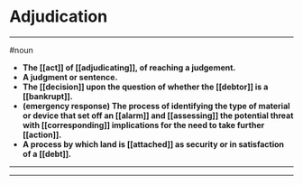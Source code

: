 # Adjudication
---
#noun
- **The [[act]] of [[adjudicating]], of reaching a judgement.**
- **A judgment or sentence.**
- **The [[decision]] upon the question of whether the [[debtor]] is a [[bankrupt]].**
- **(emergency response) The process of identifying the type of material or device that set off an [[alarm]] and [[assessing]] the potential threat with [[corresponding]] implications for the need to take further [[action]].**
- **A process by which land is [[attached]] as security or in satisfaction of a [[debt]].**
---
---
